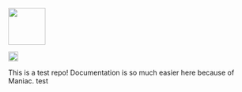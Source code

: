 [<img src="https://i.ibb.co/ng77QGy/Screen-Shot-2020-04-28-at-11-removebg-preview.png" height="75px">](https://maniac-dashboard.herokuapp.com/maniac/maniac-bot-test/)


[<img src="https://img.shields.io/badge/dynamic/json?color=green&label=Documentation%20Coverage&query=DocumentationCoverage&url=https%3A%2F%2Fgist.githubusercontent.com%2Fdawoodkhan82%2Fbf01dd13e308e385464bd58381e8ee18%2Fraw%2Ffb2a4e5af2c40063d1df6cd9ae1570a8897feed2%2Ftest.json%3Ftoken%3Dgit-token" height="20px">](https://maniac-dashboard.herokuapp.com/maniac/maniac-bot-test/)



This is a test repo! Documentation is so much easier here because of Maniac. 
test
